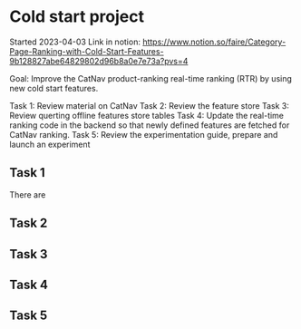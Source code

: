 # Cold start project

Started 2023-04-03
Link in notion: https://www.notion.so/faire/Category-Page-Ranking-with-Cold-Start-Features-9b128827abe64829802d96b8a0e7e73a?pvs=4


Goal:
Improve the CatNav product-ranking real-time ranking (RTR) by using new cold start features.


Task 1: Review material on CatNav
Task 2: Review the feature store
Task 3: Review querting offline features store tables
Task 4: Update the real-time ranking code in the backend so that newly defined features are fetched for CatNav ranking.
Task 5: Review the experimentation guide, prepare and launch an experiment

## Task 1

There are 
## Task 2

## Task 3

## Task 4

## Task 5
